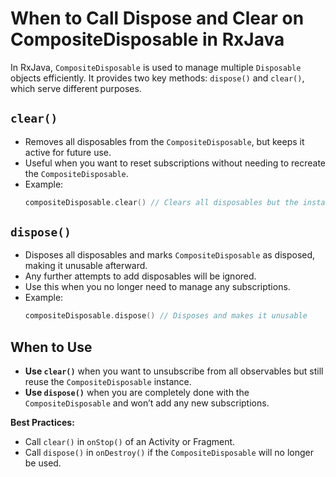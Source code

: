 # When to Call Dispose and Clear on CompositeDisposable in RxJava

In RxJava, `CompositeDisposable` is used to manage multiple `Disposable` objects efficiently. It provides two key methods: `dispose()` and `clear()`, which serve different purposes.

## `clear()`
- Removes all disposables from the `CompositeDisposable`, but keeps it active for future use.
- Useful when you want to reset subscriptions without needing to recreate the `CompositeDisposable`.
- Example:
  ```kotlin
  compositeDisposable.clear() // Clears all disposables but the instance remains usable
  ```

## `dispose()`
- Disposes all disposables and marks `CompositeDisposable` as disposed, making it unusable afterward.
- Any further attempts to add disposables will be ignored.
- Use this when you no longer need to manage any subscriptions.
- Example:
  ```kotlin
  compositeDisposable.dispose() // Disposes and makes it unusable
  ```

## When to Use
- **Use `clear()`** when you want to unsubscribe from all observables but still reuse the `CompositeDisposable` instance.
- **Use `dispose()`** when you are completely done with the `CompositeDisposable` and won’t add any new subscriptions.

**Best Practices:**
- Call `clear()` in `onStop()` of an Activity or Fragment.
- Call `dispose()` in `onDestroy()` if the `CompositeDisposable` will no longer be used.
